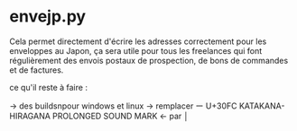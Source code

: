 # envejp.py
Cela permet directement d'écrire les adresses correctement pour les enveloppes au Japon, ça sera utile pour tous les freelances qui font régulièrement des envois postaux de prospection,  de bons de commandes et de factures.

ce qu'il reste à faire : 

-> des buildsnpour windows et linux 
-> remplacer ー	U+30FC	KATAKANA-HIRAGANA PROLONGED SOUND MARK ← par │



